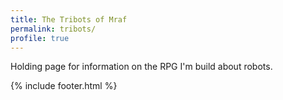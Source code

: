 ```yaml
---
title: The Tribots of Mraf
permalink: tribots/
profile: true
---
```


Holding page for information on the RPG I'm build about robots.

{% include footer.html %}